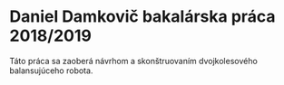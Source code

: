# Daniel Damkovič bakalárska práca 2018/2019
Táto práca sa zaoberá návrhom a skonštruovaním dvojkolesového balansujúceho robota.


